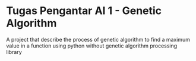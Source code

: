 # Tugas Pengantar AI 1 - Genetic Algorithm
A project that describe the process of genetic algorithm to find a maximum value in a function using python without genetic algorithm processing library 
